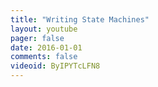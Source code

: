 ```yaml
---
title: "Writing State Machines"
layout: youtube 
pager: false
date: 2016-01-01
comments: false
videoid: ByIPYTcLFN8
---
```

